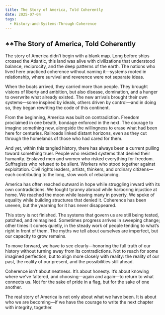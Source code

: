 ```yaml
---
title: The Story of America, Told Coherently
date: 2025-07-04
tags:
  - History-and-Systems-Through-Coherence
---
```

## **The Story of America, Told Coherently

The story of America didn’t begin with a blank map. Long before ships crossed the Atlantic, this land was alive with civilizations that understood balance, reciprocity, and the deep patterns of the earth. The nations who lived here practiced coherence without naming it—systems rooted in relationship, where survival and reverence were not separate ideas.

When the boats arrived, they carried more than people. They brought visions of liberty and ambition, but also disease, domination, and a hunger to overwrite what already existed. The new arrivals brought their own systems—some inspired by ideals, others driven by control—and in doing so, they began rewriting the code of this continent.

From the beginning, America was built on contradiction. Freedom proclaimed in one breath, bondage enforced in the next. The courage to imagine something new, alongside the willingness to erase what had been here for centuries. Railroads linked distant horizons, even as they cut through the homelands of those who had cared for them.

And yet, within this tangled history, there has always been a current pulling toward something truer. People who resisted systems that denied their humanity. Enslaved men and women who risked everything for freedom. Suffragists who refused to be silent. Workers who stood together against exploitation. Civil rights leaders, artists, thinkers, and ordinary citizens—each contributing to the long, slow work of rebalancing.

America has often reached outward in hope while struggling inward with its own contradictions. We fought tyranny abroad while harboring injustice at home. We reached the moon while leaving many in poverty. We spoke of equality while building structures that denied it. Coherence has been uneven, but the yearning for it has never disappeared.

This story is not finished. The systems that govern us are still being tested, patched, and reimagined. Sometimes progress arrives in sweeping change; other times it comes quietly, in the steady work of people tending to what’s right in front of them. The myths we tell about ourselves are imperfect, but our capacity to grow remains.

To move forward, we have to see clearly—honoring the full truth of our history without turning away from its contradictions. Not to reach for some imagined perfection, but to align more closely with reality: the reality of our past, the reality of our present, and the possibilities still ahead.

Coherence isn’t about neatness. It’s about honesty. It’s about knowing where we’ve faltered, and choosing—again and again—to return to what connects us. Not for the sake of pride in a flag, but for the sake of one another.

The real story of America is not only about what we have been. It is about who we are becoming—if we have the courage to write the next chapter with integrity, together.